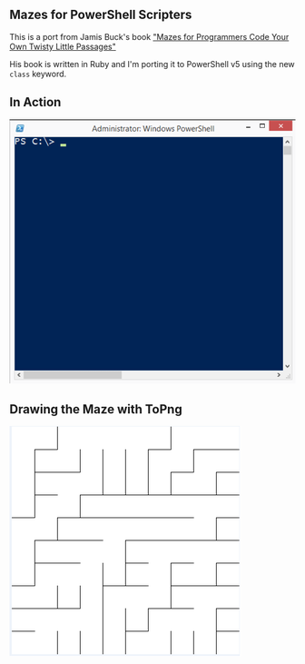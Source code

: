Mazes for PowerShell Scripters 
-
This is a port from Jamis Buck's book ["Mazes for Programmers
Code Your Own Twisty Little Passages"](https://pragprog.com/book/jbmaze/mazes-for-programmers)

His book is written in Ruby and I'm porting it to PowerShell v5 using the new `class` keyword.

In Action
-

![image](https://raw.githubusercontent.com/dfinke/PowerShellMazes/master/images/maze.gif)

Drawing the Maze with ToPng
-
![image](https://raw.githubusercontent.com/dfinke/PowerShellMazes/master/images/mazeBMP.png)
